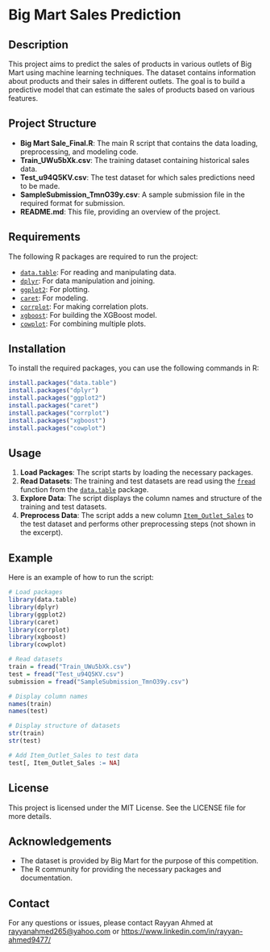 # Big Mart Sales Prediction

## Description
This project aims to predict the sales of products in various outlets of Big Mart using machine learning techniques. The dataset contains information about products and their sales in different outlets. The goal is to build a predictive model that can estimate the sales of products based on various features.

## Project Structure
- **Big Mart Sale_Final.R**: The main R script that contains the data loading, preprocessing, and modeling code.
- **Train_UWu5bXk.csv**: The training dataset containing historical sales data.
- **Test_u94Q5KV.csv**: The test dataset for which sales predictions need to be made.
- **SampleSubmission_TmnO39y.csv**: A sample submission file in the required format for submission.
- **README.md**: This file, providing an overview of the project.

## Requirements
The following R packages are required to run the project:
- [`data.table`](command:_github.copilot.openSymbolFromReferences?%5B%22data.table%22%2C%5B%7B%22uri%22%3A%7B%22%24mid%22%3A1%2C%22fsPath%22%3A%22c%3A%5C%5CUsers%5C%5Crehan%5C%5COneDrive%5C%5CDocuments%5C%5CVS%20CODE%20WORKSPACE%5C%5CR%20project%5C%5CBig%20Mart%20Sale_Final.R%22%2C%22_sep%22%3A1%2C%22external%22%3A%22file%3A%2F%2F%2Fc%253A%2FUsers%2Frehan%2FOneDrive%2FDocuments%2FVS%2520CODE%2520WORKSPACE%2FR%2520project%2FBig%2520Mart%2520Sale_Final.R%22%2C%22path%22%3A%22%2Fc%3A%2FUsers%2Frehan%2FOneDrive%2FDocuments%2FVS%20CODE%20WORKSPACE%2FR%20project%2FBig%20Mart%20Sale_Final.R%22%2C%22scheme%22%3A%22file%22%7D%2C%22pos%22%3A%7B%22line%22%3A1%2C%22character%22%3A8%7D%7D%5D%5D "Go to definition"): For reading and manipulating data.
- [`dplyr`](command:_github.copilot.openSymbolFromReferences?%5B%22dplyr%22%2C%5B%7B%22uri%22%3A%7B%22%24mid%22%3A1%2C%22fsPath%22%3A%22c%3A%5C%5CUsers%5C%5Crehan%5C%5COneDrive%5C%5CDocuments%5C%5CVS%20CODE%20WORKSPACE%5C%5CR%20project%5C%5CBig%20Mart%20Sale_Final.R%22%2C%22_sep%22%3A1%2C%22external%22%3A%22file%3A%2F%2F%2Fc%253A%2FUsers%2Frehan%2FOneDrive%2FDocuments%2FVS%2520CODE%2520WORKSPACE%2FR%2520project%2FBig%2520Mart%2520Sale_Final.R%22%2C%22path%22%3A%22%2Fc%3A%2FUsers%2Frehan%2FOneDrive%2FDocuments%2FVS%20CODE%20WORKSPACE%2FR%20project%2FBig%20Mart%20Sale_Final.R%22%2C%22scheme%22%3A%22file%22%7D%2C%22pos%22%3A%7B%22line%22%3A2%2C%22character%22%3A8%7D%7D%5D%5D "Go to definition"): For data manipulation and joining.
- [`ggplot2`](command:_github.copilot.openSymbolFromReferences?%5B%22ggplot2%22%2C%5B%7B%22uri%22%3A%7B%22%24mid%22%3A1%2C%22fsPath%22%3A%22c%3A%5C%5CUsers%5C%5Crehan%5C%5COneDrive%5C%5CDocuments%5C%5CVS%20CODE%20WORKSPACE%5C%5CR%20project%5C%5CBig%20Mart%20Sale_Final.R%22%2C%22_sep%22%3A1%2C%22external%22%3A%22file%3A%2F%2F%2Fc%253A%2FUsers%2Frehan%2FOneDrive%2FDocuments%2FVS%2520CODE%2520WORKSPACE%2FR%2520project%2FBig%2520Mart%2520Sale_Final.R%22%2C%22path%22%3A%22%2Fc%3A%2FUsers%2Frehan%2FOneDrive%2FDocuments%2FVS%20CODE%20WORKSPACE%2FR%20project%2FBig%20Mart%20Sale_Final.R%22%2C%22scheme%22%3A%22file%22%7D%2C%22pos%22%3A%7B%22line%22%3A3%2C%22character%22%3A8%7D%7D%5D%5D "Go to definition"): For plotting.
- [`caret`](command:_github.copilot.openSymbolFromReferences?%5B%22caret%22%2C%5B%7B%22uri%22%3A%7B%22%24mid%22%3A1%2C%22fsPath%22%3A%22c%3A%5C%5CUsers%5C%5Crehan%5C%5COneDrive%5C%5CDocuments%5C%5CVS%20CODE%20WORKSPACE%5C%5CR%20project%5C%5CBig%20Mart%20Sale_Final.R%22%2C%22_sep%22%3A1%2C%22external%22%3A%22file%3A%2F%2F%2Fc%253A%2FUsers%2Frehan%2FOneDrive%2FDocuments%2FVS%2520CODE%2520WORKSPACE%2FR%2520project%2FBig%2520Mart%2520Sale_Final.R%22%2C%22path%22%3A%22%2Fc%3A%2FUsers%2Frehan%2FOneDrive%2FDocuments%2FVS%20CODE%20WORKSPACE%2FR%20project%2FBig%20Mart%20Sale_Final.R%22%2C%22scheme%22%3A%22file%22%7D%2C%22pos%22%3A%7B%22line%22%3A4%2C%22character%22%3A8%7D%7D%5D%5D "Go to definition"): For modeling.
- [`corrplot`](command:_github.copilot.openSymbolFromReferences?%5B%22corrplot%22%2C%5B%7B%22uri%22%3A%7B%22%24mid%22%3A1%2C%22fsPath%22%3A%22c%3A%5C%5CUsers%5C%5Crehan%5C%5COneDrive%5C%5CDocuments%5C%5CVS%20CODE%20WORKSPACE%5C%5CR%20project%5C%5CBig%20Mart%20Sale_Final.R%22%2C%22_sep%22%3A1%2C%22external%22%3A%22file%3A%2F%2F%2Fc%253A%2FUsers%2Frehan%2FOneDrive%2FDocuments%2FVS%2520CODE%2520WORKSPACE%2FR%2520project%2FBig%2520Mart%2520Sale_Final.R%22%2C%22path%22%3A%22%2Fc%3A%2FUsers%2Frehan%2FOneDrive%2FDocuments%2FVS%20CODE%20WORKSPACE%2FR%20project%2FBig%20Mart%20Sale_Final.R%22%2C%22scheme%22%3A%22file%22%7D%2C%22pos%22%3A%7B%22line%22%3A5%2C%22character%22%3A8%7D%7D%5D%5D "Go to definition"): For making correlation plots.
- [`xgboost`](command:_github.copilot.openSymbolFromReferences?%5B%22xgboost%22%2C%5B%7B%22uri%22%3A%7B%22%24mid%22%3A1%2C%22fsPath%22%3A%22c%3A%5C%5CUsers%5C%5Crehan%5C%5COneDrive%5C%5CDocuments%5C%5CVS%20CODE%20WORKSPACE%5C%5CR%20project%5C%5CBig%20Mart%20Sale_Final.R%22%2C%22_sep%22%3A1%2C%22external%22%3A%22file%3A%2F%2F%2Fc%253A%2FUsers%2Frehan%2FOneDrive%2FDocuments%2FVS%2520CODE%2520WORKSPACE%2FR%2520project%2FBig%2520Mart%2520Sale_Final.R%22%2C%22path%22%3A%22%2Fc%3A%2FUsers%2Frehan%2FOneDrive%2FDocuments%2FVS%20CODE%20WORKSPACE%2FR%20project%2FBig%20Mart%20Sale_Final.R%22%2C%22scheme%22%3A%22file%22%7D%2C%22pos%22%3A%7B%22line%22%3A6%2C%22character%22%3A8%7D%7D%5D%5D "Go to definition"): For building the XGBoost model.
- [`cowplot`](command:_github.copilot.openSymbolFromReferences?%5B%22cowplot%22%2C%5B%7B%22uri%22%3A%7B%22%24mid%22%3A1%2C%22fsPath%22%3A%22c%3A%5C%5CUsers%5C%5Crehan%5C%5COneDrive%5C%5CDocuments%5C%5CVS%20CODE%20WORKSPACE%5C%5CR%20project%5C%5CBig%20Mart%20Sale_Final.R%22%2C%22_sep%22%3A1%2C%22external%22%3A%22file%3A%2F%2F%2Fc%253A%2FUsers%2Frehan%2FOneDrive%2FDocuments%2FVS%2520CODE%2520WORKSPACE%2FR%2520project%2FBig%2520Mart%2520Sale_Final.R%22%2C%22path%22%3A%22%2Fc%3A%2FUsers%2Frehan%2FOneDrive%2FDocuments%2FVS%20CODE%20WORKSPACE%2FR%20project%2FBig%20Mart%20Sale_Final.R%22%2C%22scheme%22%3A%22file%22%7D%2C%22pos%22%3A%7B%22line%22%3A7%2C%22character%22%3A8%7D%7D%5D%5D "Go to definition"): For combining multiple plots.

## Installation
To install the required packages, you can use the following commands in R:
```r
install.packages("data.table")
install.packages("dplyr")
install.packages("ggplot2")
install.packages("caret")
install.packages("corrplot")
install.packages("xgboost")
install.packages("cowplot")
```

## Usage
1. **Load Packages**: The script starts by loading the necessary packages.
2. **Read Datasets**: The training and test datasets are read using the [`fread`](command:_github.copilot.openSymbolFromReferences?%5B%22fread%22%2C%5B%7B%22uri%22%3A%7B%22%24mid%22%3A1%2C%22fsPath%22%3A%22c%3A%5C%5CUsers%5C%5Crehan%5C%5COneDrive%5C%5CDocuments%5C%5CVS%20CODE%20WORKSPACE%5C%5CR%20project%5C%5CBig%20Mart%20Sale_Final.R%22%2C%22_sep%22%3A1%2C%22external%22%3A%22file%3A%2F%2F%2Fc%253A%2FUsers%2Frehan%2FOneDrive%2FDocuments%2FVS%2520CODE%2520WORKSPACE%2FR%2520project%2FBig%2520Mart%2520Sale_Final.R%22%2C%22path%22%3A%22%2Fc%3A%2FUsers%2Frehan%2FOneDrive%2FDocuments%2FVS%20CODE%20WORKSPACE%2FR%20project%2FBig%20Mart%20Sale_Final.R%22%2C%22scheme%22%3A%22file%22%7D%2C%22pos%22%3A%7B%22line%22%3A10%2C%22character%22%3A8%7D%7D%5D%5D "Go to definition") function from the [`data.table`](command:_github.copilot.openSymbolFromReferences?%5B%22data.table%22%2C%5B%7B%22uri%22%3A%7B%22%24mid%22%3A1%2C%22fsPath%22%3A%22c%3A%5C%5CUsers%5C%5Crehan%5C%5COneDrive%5C%5CDocuments%5C%5CVS%20CODE%20WORKSPACE%5C%5CR%20project%5C%5CBig%20Mart%20Sale_Final.R%22%2C%22_sep%22%3A1%2C%22external%22%3A%22file%3A%2F%2F%2Fc%253A%2FUsers%2Frehan%2FOneDrive%2FDocuments%2FVS%2520CODE%2520WORKSPACE%2FR%2520project%2FBig%2520Mart%2520Sale_Final.R%22%2C%22path%22%3A%22%2Fc%3A%2FUsers%2Frehan%2FOneDrive%2FDocuments%2FVS%20CODE%20WORKSPACE%2FR%20project%2FBig%20Mart%20Sale_Final.R%22%2C%22scheme%22%3A%22file%22%7D%2C%22pos%22%3A%7B%22line%22%3A1%2C%22character%22%3A8%7D%7D%5D%5D "Go to definition") package.
3. **Explore Data**: The script displays the column names and structure of the training and test datasets.
4. **Preprocess Data**: The script adds a new column [`Item_Outlet_Sales`](command:_github.copilot.openSymbolFromReferences?%5B%22Item_Outlet_Sales%22%2C%5B%7B%22uri%22%3A%7B%22%24mid%22%3A1%2C%22fsPath%22%3A%22c%3A%5C%5CUsers%5C%5Crehan%5C%5COneDrive%5C%5CDocuments%5C%5CVS%20CODE%20WORKSPACE%5C%5CR%20project%5C%5CBig%20Mart%20Sale_Final.R%22%2C%22_sep%22%3A1%2C%22external%22%3A%22file%3A%2F%2F%2Fc%253A%2FUsers%2Frehan%2FOneDrive%2FDocuments%2FVS%2520CODE%2520WORKSPACE%2FR%2520project%2FBig%2520Mart%2520Sale_Final.R%22%2C%22path%22%3A%22%2Fc%3A%2FUsers%2Frehan%2FOneDrive%2FDocuments%2FVS%20CODE%20WORKSPACE%2FR%20project%2FBig%20Mart%20Sale_Final.R%22%2C%22scheme%22%3A%22file%22%7D%2C%22pos%22%3A%7B%22line%22%3A28%2C%22character%22%3A6%7D%7D%5D%5D "Go to definition") to the test dataset and performs other preprocessing steps (not shown in the excerpt).

## Example
Here is an example of how to run the script:
```r
# Load packages
library(data.table)
library(dplyr)
library(ggplot2)
library(caret)
library(corrplot)
library(xgboost)
library(cowplot)

# Read datasets
train = fread("Train_UWu5bXk.csv")
test = fread("Test_u94Q5KV.csv")
submission = fread("SampleSubmission_TmnO39y.csv")

# Display column names
names(train)
names(test)

# Display structure of datasets
str(train)
str(test)

# Add Item_Outlet_Sales to test data
test[, Item_Outlet_Sales := NA]
```

## License
This project is licensed under the MIT License. See the LICENSE file for more details.

## Acknowledgements
- The dataset is provided by Big Mart for the purpose of this competition.
- The R community for providing the necessary packages and documentation.

## Contact
For any questions or issues, please contact Rayyan Ahmed at rayyanahmed265@yahoo.com or https://www.linkedin.com/in/rayyan-ahmed9477/

